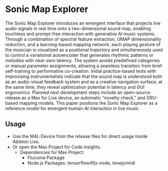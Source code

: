 # Sonic Map Explorer

The Sonic Map Explorer introduces an emergent interface that projects live audio signals in real time onto a two-dimensional sound map, enabling touchless and prompt-free interaction with generative AI music systems. Through a combination of spectral feature extraction, UMAP dimensionality reduction, and a learning-based mapping network, each playing gesture of the musician is visualized as a positional trajectory and simultaneously used to control a variational autoencoder that generates rhythmic patterns or melodies with near-zero latency. The system avoids predefined categories or manual parameter assignments, allowing a seamless transition from brief self-training to performative co-creation. Initial practice-based tests with improvising instrumentalists indicate that the sound map is understood both as an audio-visual feedback system and as a creative navigation surface; at the same time, they reveal optimization potential in latency and GUI ergonomics. Planned next development steps include an open-source release as a Max for Live device, an automatic “novelty check,” and GRU-based mapping models. This paper positions the Sonic Map Explorer as a reference model for emergent human-AI interaction in live music.

## Usage
- Use the M4L-Device from the release files for direct usage inside Ableton Live.
- Or open the Max Project for Code insights.
  - Dependencies for Max Project:
    - Flucoma Package
    - Node.js Packages: tensorflow/tfjs-node, tonejs/midi  
